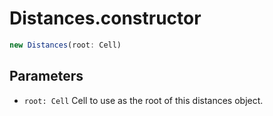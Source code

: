 # Distances.constructor

```typescript
new Distances(root: Cell)
```

## Parameters

- `root: Cell` Cell to use as the root of this distances object.

